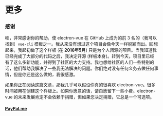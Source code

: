 # 更多

### 感谢

哇，非常感谢你的帮助，使 electron-vue 在 GitHub 上成为的前 3 名的（我可以找到）`vue-cli` 模板之一。我从来没有想过这个项目会像今天一样脱颖而出。回想起来，我起初做了这个样板 \(在 **2016年5月**\) 只是为个人闭源的项目。当我知道我已经完成了大部分的代码之后，我决定开源 \(样板本身\)。转到今天，项目里已经有了这么多新功能，并得到了社区的大力支持。我也想给社区的人们一些特别的话，他们帮助我解决了一些我无法解决的问题。你们绝对没有任何义务去做任何事情，但是你还是这么做的，我很感激。

如果你正在阅读这篇文章，那我几乎可以假设你真的很喜欢 electron-vue。很多时间被用在创建这个样板上。如果你愿意的话，请自愿留下一些小费。electron-vue 的未来发展肯定不会依赖于捐赠，但如果您决定捐赠，它总是一个可选项。

#### [**PayPal.me**](https://www.paypal.me/simulatedgreg/5)
